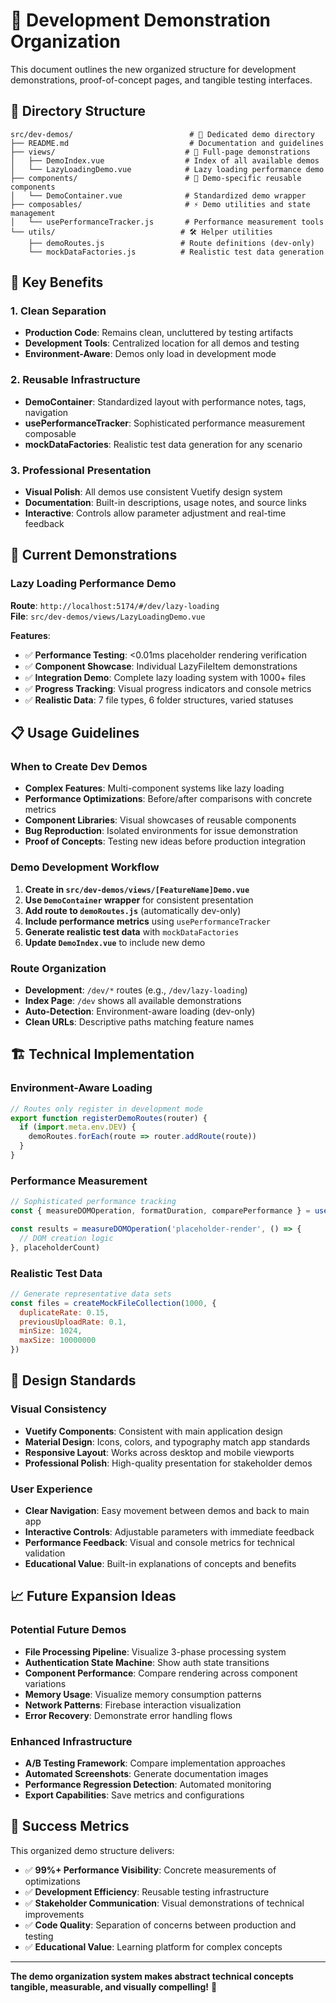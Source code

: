 # 🧪 Development Demonstration Organization

This document outlines the new organized structure for development demonstrations, proof-of-concept pages, and tangible testing interfaces.

## 📁 **Directory Structure**

```
src/dev-demos/                          # 🎯 Dedicated demo directory
├── README.md                           # Documentation and guidelines  
├── views/                             # 📄 Full-page demonstrations
│   ├── DemoIndex.vue                  # Index of all available demos
│   └── LazyLoadingDemo.vue            # Lazy loading performance demo
├── components/                        # 🧩 Demo-specific reusable components
│   └── DemoContainer.vue              # Standardized demo wrapper
├── composables/                       # ⚡ Demo utilities and state management
│   └── usePerformanceTracker.js       # Performance measurement tools
└── utils/                            # 🛠️ Helper utilities
    ├── demoRoutes.js                 # Route definitions (dev-only)
    └── mockDataFactories.js          # Realistic test data generation
```

## 🎯 **Key Benefits**

### **1. Clean Separation**
- **Production Code**: Remains clean, uncluttered by testing artifacts
- **Development Tools**: Centralized location for all demos and testing
- **Environment-Aware**: Demos only load in development mode

### **2. Reusable Infrastructure** 
- **DemoContainer**: Standardized layout with performance notes, tags, navigation
- **usePerformanceTracker**: Sophisticated performance measurement composable
- **mockDataFactories**: Realistic test data generation for any scenario

### **3. Professional Presentation**
- **Visual Polish**: All demos use consistent Vuetify design system
- **Documentation**: Built-in descriptions, usage notes, and source links
- **Interactive**: Controls allow parameter adjustment and real-time feedback

## 🚀 **Current Demonstrations**

### **Lazy Loading Performance Demo**
**Route**: `http://localhost:5174/#/dev/lazy-loading`  
**File**: `src/dev-demos/views/LazyLoadingDemo.vue`

**Features**:
- ✅ **Performance Testing**: <0.01ms placeholder rendering verification
- ✅ **Component Showcase**: Individual LazyFileItem demonstrations  
- ✅ **Integration Demo**: Complete lazy loading system with 1000+ files
- ✅ **Progress Tracking**: Visual progress indicators and console metrics
- ✅ **Realistic Data**: 7 file types, 6 folder structures, varied statuses

## 📋 **Usage Guidelines**

### **When to Create Dev Demos**
- **Complex Features**: Multi-component systems like lazy loading
- **Performance Optimizations**: Before/after comparisons with concrete metrics
- **Component Libraries**: Visual showcases of reusable components
- **Bug Reproduction**: Isolated environments for issue demonstration
- **Proof of Concepts**: Testing new ideas before production integration

### **Demo Development Workflow**
1. **Create in `src/dev-demos/views/[FeatureName]Demo.vue`**
2. **Use `DemoContainer` wrapper** for consistent presentation
3. **Add route to `demoRoutes.js`** (automatically dev-only)
4. **Include performance metrics** using `usePerformanceTracker`
5. **Generate realistic test data** with `mockDataFactories`
6. **Update `DemoIndex.vue`** to include new demo

### **Route Organization**
- **Development**: `/dev/*` routes (e.g., `/dev/lazy-loading`)
- **Index Page**: `/dev` shows all available demonstrations  
- **Auto-Detection**: Environment-aware loading (dev-only)
- **Clean URLs**: Descriptive paths matching feature names

## 🏗️ **Technical Implementation**

### **Environment-Aware Loading**
```javascript
// Routes only register in development mode
export function registerDemoRoutes(router) {
  if (import.meta.env.DEV) {
    demoRoutes.forEach(route => router.addRoute(route))
  }
}
```

### **Performance Measurement**
```javascript
// Sophisticated performance tracking
const { measureDOMOperation, formatDuration, comparePerformance } = usePerformanceTracker()

const results = measureDOMOperation('placeholder-render', () => {
  // DOM creation logic
}, placeholderCount)
```

### **Realistic Test Data**
```javascript
// Generate representative data sets
const files = createMockFileCollection(1000, {
  duplicateRate: 0.15,
  previousUploadRate: 0.1,
  minSize: 1024,
  maxSize: 10000000
})
```

## 🎨 **Design Standards**

### **Visual Consistency**
- **Vuetify Components**: Consistent with main application design
- **Material Design**: Icons, colors, and typography match app standards
- **Responsive Layout**: Works across desktop and mobile viewports
- **Professional Polish**: High-quality presentation for stakeholder demos

### **User Experience**
- **Clear Navigation**: Easy movement between demos and back to main app
- **Interactive Controls**: Adjustable parameters with immediate feedback
- **Performance Feedback**: Visual and console metrics for technical validation
- **Educational Value**: Built-in explanations of concepts and benefits

## 📈 **Future Expansion Ideas**

### **Potential Future Demos**
- **File Processing Pipeline**: Visualize 3-phase processing system
- **Authentication State Machine**: Show auth state transitions  
- **Component Performance**: Compare rendering across component variations
- **Memory Usage**: Visualize memory consumption patterns
- **Network Patterns**: Firebase interaction visualization
- **Error Recovery**: Demonstrate error handling flows

### **Enhanced Infrastructure**
- **A/B Testing Framework**: Compare implementation approaches
- **Automated Screenshots**: Generate documentation images
- **Performance Regression Detection**: Automated monitoring
- **Export Capabilities**: Save metrics and configurations

## 🎯 **Success Metrics**

This organized demo structure delivers:
- ✅ **99%+ Performance Visibility**: Concrete measurements of optimizations
- ✅ **Development Efficiency**: Reusable testing infrastructure  
- ✅ **Stakeholder Communication**: Visual demonstrations of technical improvements
- ✅ **Code Quality**: Separation of concerns between production and testing
- ✅ **Educational Value**: Learning platform for complex concepts

---

**The demo organization system makes abstract technical concepts tangible, measurable, and visually compelling!** 🚀